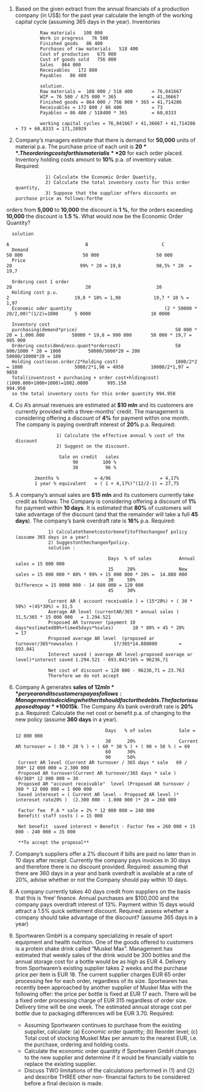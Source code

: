 1. Based on the given extract from the annual financials of a production company (in US$) for the past year calculate the length of the working capital cycle (assuming 365 days in the year).
Inventories

                Raw materials   108 000
                Work in progress   76 500
                Finished goods   86 400
                Purchases of raw materials   518 400
                Cost of production   675 000
                Cost of goods sold   756 000
                Sales   864 000
                Receivables   172 800
                Payables   86 400

                solution.
                Raw materials =  108 000 / 518 400       = 76,041667
                WIP = 76 500 / 675 000 * 365             = 41,36667
                Finished goods = 864 000 / 756 000 * 365 = 41,714286
                Receivables = 172 800 / 86 400           = 73
                Payables = 86 400 / 518400 * 365         = 60,8333
                
                working capital cycles = 76,041667 + 41,36667 + 41,714286 + 73 + 60,8333 = 171,28929



2. Company’s managers estimate that there is demand for **50,000** units of material p.a. The purchase price of each unit is **$20**. The ordering costs for this material is **$20** for each order placed. Inventory holding costs amount to **10%** p.a. of inventory value.
Required:

                  1) Calculate the Economic Order Quantity,
                  2) Calculate the total inventory costs for this order quantity,
                  3) Suppose that the supplier offers discounts on purchase price as follows:forthe
   
orders from **5,000** to **10,000** the discount is **1 %**, for the orders exceeding **10,000** the discount is **1.5 %**. What would now be the Economic Order Quantity?


      solution 
                                                                          A                            B                           C
      Demand                                                             50 000                      50 000                     50 000
      Price                                                              20                         99% * 20 = 19,8             98,5% * 20  = 19,7
                                                        
      Ordering cost 1 order                                              20                           20                        20 
      Holding cost p.u.                                                   2                        19,8 * 10% = 1,98            19,7 * 10 % = 1,97      
      Economic oder quantity                                  (2 * 50000 * 20/2,00)^(1/2)=1000      5 0000                      10 0000
      
      Inventory cost 
      purchasing(demand*price)                                    50 000 * 20 = 1.000.000          50000 * 19,8 = 990 000       50 000 * 19,7 = 985 000
      Ordering costs(dmnd/eco.quant*ordercost)                    50 000/1000 * 20 = 1000          50000/5000*20 = 200          50000/10000*20 = 100       
      Holding cost(econ.order/2*holding cost)                     1000/2*2 = 1000                   5000/2*1,98 = 4950          10000/2*1,97 = 9850
      Total(inventcost + purchasing + order cost+hldingcost)      (1000.000+1000+1000)=1002.0000       995.150                       994.950
      so the total inventory costs for this order quantity 994.950

4. Co A’s annual revenues are estimated at **$10 mln** and its customers are currently provided with a three-months’ credit. The management is considering offering a discount of **4%** for payment within one month. The company is paying overdraft interest of **20%** p.a.
Required:

                      1) Calculate the effective annual % cost of the discount
                      2) Suggest on the discount.

                       Sale on credit   sales 
                            90         100 %
                            30          96 %

              2months %             = 4/96                  = 4,17%
              1 year % equivalent   = ( 1 + 4,17%)^(12/2-1) = 27,75
   
5.  A company’s annual sales are **$15 mln** and its customers currently take credit as
follows:
The Company is considering offering a discount of **1%** for payment within **10 days**. It is estimated that **80%** of customers will take advantage of the discount (and that the remainder will take a full **45 days**). The company’s bank overdraft rate is **16%** p.a.
Required:

                    1) Calculatethenetcostorbenefitofthechangeof policy (assume 365 days in a year)
                    2) Suggestonthechangeofpolicy.
                    solution : 

                                          Days  % of sales          Annual sales = 15 000 000
                                          15     20%                New sales = 15 000 000 * 80% * 99% + 15 000 000 * 20% =  14.880 000
                                          30     50%                Difference = 15 0000 000 - 14 880 000 = 120 000
                                          45     30%
                    
                    Current AR ( account receivable ) = (15*20%) + ( 30 * 50%) +(45*30%) = 31,5
                    Average AR level (currentAR/365 * annual sales )                            31,5/365 * 15 000 000   = 1.294.521
                    Proposed AR turnover (payment 10 days*estimated80%+time45days*%sales)       10 * 80% + 45 * 20%     = 17
                    Proposed average AR level  (proposed ar turnover/365*newsales )             17/365*14.880000        = 693.041 
                    Interest saved ( average AR level-proposed average ar level)*interest saved 1.294.521 - 693.041*16% = 96236,71

                    Net cost of discount = 120 000 - 96236,71 = 23.763
                    Therefore we do not accept 

6. Company A generates **sales of $12 mln** per year and its customers pay as follows:
Management is deciding whether it should factor the debts. The factor is supposed to pay **100%*** of debts after **1 month** for the fee of **2%** of the turnover. The policy will allow to save annual personnel costs of **$15k**. The Company A’s bank overdraft rate is **20%** p.a.
Required: Calculate the net cost or benefit p.a. of changing to the new policy (assume **360 days** in a year).
                                     
                                        Days   % of sales          Sale = 12 000 000
                                        30      20%                Current AR turnover = ( 30 * 20 % ) + ( 60 * 30 % ) + ( 90 + 50 % ) = 69
                                        60      30%
                                        90      50%
        Current AR level (Current AR turnover / 365 days * sale   69 / 360* 12 000 000 = 2.300 000
        Proposed AR turnover(Current AR turnover/365 days * sale )  69/360* 12 000 000 = 30 
        Proposed AR "account receivable"  level (Proposed AR turnover / 360 * 12 000 000 = 1 000 000
        Saved intereset = ( Current AR level - Proposed AR level )* intereset rate20% )  (2.300 000 - 1.000 000 )* 20 = 260 000
        
        Factor fee  P.A * sale = 2% * 12 000 000 = 240 000
        Benefit( staff costs ) = 15 000
        
        Net benefit  saved interest + Benefit - Factor fee = 260 000 + 15 000 - 240 000 = 35 000 

        **To accept the proposal**

8. Company’s suppliers offer a 2% discount if bills are paid no later than in 10 days after receipt. Currently the company pays invoices in 30 days and therefore there is no discount provided.
Required: assuming that there are 360 days in a year and bank overdraft is available at a rate of 20%, advise whether or not the Company should pay within 10 days.


9. A company currently takes 40 days credit from suppliers on the basis that this is ‘free’ finance. Annual purchases are $100,000 and the company pays overdraft interest of 13%. Payment within 15 days would attract a 1.5% quick settlement discount.
Required: assess whether a company should take advantage of the discount? (assume 365 days in a year)


11. Sportwaren GmbH is a company specializing in resale of sport equipment and health nutrition. One of the goods offered to customers is a protein shake drink called “Muskel Max”. Management has estimated that weekly sales of the drink would be 300 bottles and the annual storage cost for a bottle would be as high as EUR 4. Delivery from Sportwaren’s existing supplier takes 2 weeks and the purchase price per item is EUR 18. The current supplier charges EUR 65 order processing fee for each order, regardless of its size. Sportwaren has recently been approached by another supplier of Muskel Max with the following offer: the price per bottle is fixed at EUR 17 each. There will be a fixed order processing charge of EUR 315 regardless of order size. Delivery time will be one week. The estimated annual storage cost per bottle due to packaging differences will be EUR 3.70.
Required:

      - Assuming Sportwaren continues to purchase from the existing supplier, calculate: (a) Economic order quantity; (b) Reorder     level; (c) Total cost of stocking Muskel Max per annum to the nearest EUR, i.e. the purchase, ordering and holding costs.
      -  Calculate the economic order quantity if Sportwaren GmbH changes to the new supplier and determine if it would be financially viable to replace the existing supplier.
      -  Discuss TWO limitations of the calculations performed in (1) and (2) and describe THREE other non- financial factors to be considered before a final decision is made.
